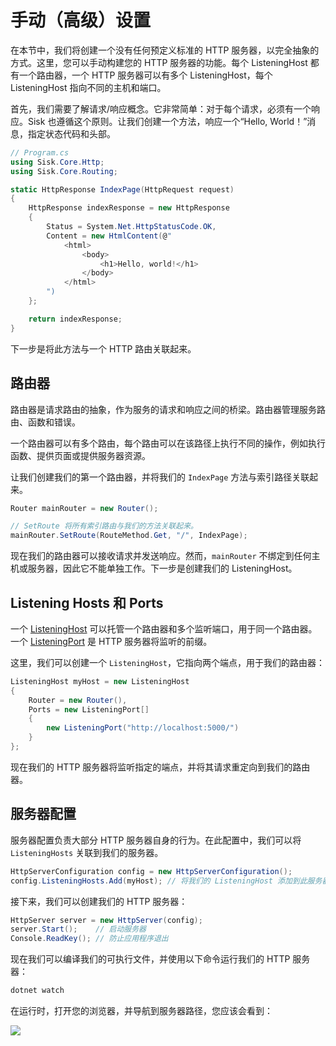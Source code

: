 # 手动（高级）设置

在本节中，我们将创建一个没有任何预定义标准的 HTTP 服务器，以完全抽象的方式。这里，您可以手动构建您的 HTTP 服务器的功能。每个 ListeningHost 都有一个路由器，一个 HTTP 服务器可以有多个 ListeningHost，每个 ListeningHost 指向不同的主机和端口。

首先，我们需要了解请求/响应概念。它非常简单：对于每个请求，必须有一个响应。Sisk 也遵循这个原则。让我们创建一个方法，响应一个“Hello, World！”消息，指定状态代码和头部。

```csharp
// Program.cs
using Sisk.Core.Http;
using Sisk.Core.Routing;

static HttpResponse IndexPage(HttpRequest request)
{
    HttpResponse indexResponse = new HttpResponse
    {
        Status = System.Net.HttpStatusCode.OK,
        Content = new HtmlContent(@"
            <html>
                <body>
                    <h1>Hello, world!</h1>
                </body>
            </html>
        ")
    };

    return indexResponse;
}
```

下一步是将此方法与一个 HTTP 路由关联起来。

## 路由器

路由器是请求路由的抽象，作为服务的请求和响应之间的桥梁。路由器管理服务路由、函数和错误。

一个路由器可以有多个路由，每个路由可以在该路径上执行不同的操作，例如执行函数、提供页面或提供服务器资源。

让我们创建我们的第一个路由器，并将我们的 `IndexPage` 方法与索引路径关联起来。

```csharp
Router mainRouter = new Router();

// SetRoute 将所有索引路由与我们的方法关联起来。
mainRouter.SetRoute(RouteMethod.Get, "/", IndexPage);
```

现在我们的路由器可以接收请求并发送响应。然而，`mainRouter` 不绑定到任何主机或服务器，因此它不能单独工作。下一步是创建我们的 ListeningHost。

## Listening Hosts 和 Ports

一个 [ListeningHost](/api/Sisk.Core.Http.ListeningHost) 可以托管一个路由器和多个监听端口，用于同一个路由器。一个 [ListeningPort](/api/Sisk.Core.Http.ListeningPort) 是 HTTP 服务器将监听的前缀。

这里，我们可以创建一个 `ListeningHost`，它指向两个端点，用于我们的路由器：

```csharp
ListeningHost myHost = new ListeningHost
{
    Router = new Router(),
    Ports = new ListeningPort[]
    {
        new ListeningPort("http://localhost:5000/")
    }
};
```

现在我们的 HTTP 服务器将监听指定的端点，并将其请求重定向到我们的路由器。

## 服务器配置

服务器配置负责大部分 HTTP 服务器自身的行为。在此配置中，我们可以将 `ListeningHosts` 关联到我们的服务器。

```csharp
HttpServerConfiguration config = new HttpServerConfiguration();
config.ListeningHosts.Add(myHost); // 将我们的 ListeningHost 添加到此服务器配置
```

接下来，我们可以创建我们的 HTTP 服务器：

```csharp
HttpServer server = new HttpServer(config);
server.Start();    // 启动服务器
Console.ReadKey(); // 防止应用程序退出
```

现在我们可以编译我们的可执行文件，并使用以下命令运行我们的 HTTP 服务器：

```bash
dotnet watch
```

在运行时，打开您的浏览器，并导航到服务器路径，您应该会看到：

<img src="/assets/img/localhost.png" >